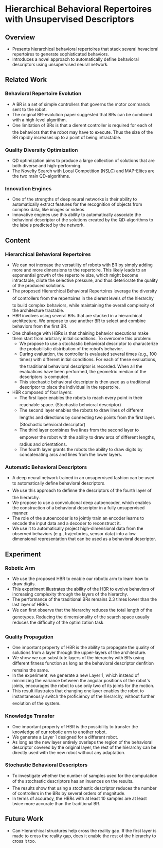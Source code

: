 ﻿---
layout: default
---
# Hierarchical Behavioral Repertoires with Unsupervised Descriptors

## Overview
* Presents hierarchical behavioral repertoires that stack several hevacioral repertoires to generate sophisticated behaviors.
* Introduces a novel approach to automatically define behavioral descriptors using unsupervised neural network. 

## Related Work

### Behavioral Repertoire Evolution
* A BR is a set of simple controllers that governs the motor commands sent to the robot.
* The original BR-evolution paper suggested that BRs can be combined with a high-level algorithm.
* One limitation of BRs is that a dierent controller is required for each of the behaviors that the robot may have to execute. Thus the size of the BR rapidly increases up to a point of being intractable.

### Quality Diversity Optimization
* QD optimization aims to produce a large collection of solutions that are both diverse and high-performing.
* The Novelty Search with Local Competition (NSLC) and MAP-Elites are the two main QD-algorithms.

### Innovation Engines
* One of the strengths of deep neural networks is their ability to automatically extract features for the recognition of objects from complex data, like images or videos.
* Innovative engines use this ability to automatically associate the behavioral descriptor of the solutions created by the QD-algorithms to the labels predicted by the network.

## Content

### Hierarchical Behavioral Repertoires
* We can not increase the versatility of robots with BR by simply adding more and more dimensions to the repertoire. This likely leads to an exponential growth of the repertoire size, which might become intractable, dilute the selective pressure, and thus deteriorate the quality of the produced solutions.
* The proposed Hierarchical Behavioral Repertoires leverage the diversity of controllers from the repertoires in the dierent levels of the hierarchy to build complex behaviors, while maintaining the overall complexity of the architecture tractable. 
* HBR involves using several BRs that are stacked in a hierarchical architecture. We propose to use another BR to select and combine behaviors from the first BR.
* One challenge with HBRs is that chaining behavior executions make them start from arbitrary initial conditions. To overcome this problem:
  - We propose to use a stochastic behavioral descriptor to characterize the probabilistic distribution of the robot’s behavior.
  - During evaluation, the controller is evaluated several times (e.g., 100 times) with different initial conditions. For each of these evaluations, the traditional behavioral descriptor is recorded. When all the evaluations have been performed, the geometric median of the descriptors is computed.
  - This stochastic behavioral descriptor is then used as a traditional descriptor to place the individual in the repertoire.
* HBR composed of four layers:
  - The first layer enables the robots to reach every point in their reachable space. (Stochastic behvioral descriptor)
  - The second layer enables the robots to draw lines of different lengths and directions by connecting two points from the first layer. (Stochastic behvioral descriptor)
  - The third layer combines five lines from the second layer to empower the robot with the ability to draw arcs of different lengths, radius and orientations.
  - The fourth layer grants the robots the ability to draw digits by concatenating arcs and lines from the lower layers.

### Automatic Behavioral Descriptors
* A deep neural network trained in an unsupervised fashion can be used to automatically define behavioral descriptors.
* We use this approach to definne the descriptors of the fourth layer of the hierarchy.
* We propose to use a convolutional deep autoencoder, which enables the construction of a behavioral descriptor in a fully unsupervised manner.
* The role of the autoencoder is to jointly train an encoder learns to encode the input data and a decoder to reconstruct it.
* We use it to automatically project high-dimensional data from the observed behaviors (e.g., trajectories, sensor data) into a low dimensional representation that can be used as a behavioral descriptor.

## Experiment

### Robotic Arm
* We use the proposed HBR to enable our robotic arm to learn how to draw digits.
* This experiment illustrates the ability of the HBR to evolve behaviors of increasing complexity through the layers of the hierarchy. 
* The performance of the traditional BRs remains 2.3 times lower than the last layer of HBRs.
* We can first observe that the hierarchy reduces the total length of the genotypes. Reducing the dimensionality of the search space usually reduces the difficulty of the optimization task.

### Quality Propagation
* One important property of HBR is the ability to propagate the quality of solutions from a layer through the upper-layers of the architecture.
* We show we can substitute layers of the hierarchy with BRs using different fitness function as long as the behavioral descriptor denfition remains the same.
* In the experiment, we generate a new Layer 1, which instead of minimizing the variance between the angular positions of the robot's joints, encourages the robot to use only two of its joints for the motion.
* This result illustrates that changing one layer enables the robot to instantaneously switch the proficiency of the hierarchy, without further evolution of the system.

### Knowledge Transfer
* One important property of HBR is the possibility to transfer the knowledge of our robotic arm to another robot.
* We generate a Layer 1 designed for a different robot.
* As long as the new layer entirely overlaps the region of the behavioral descriptor covered by the original layer, the rest of the hierarchy can be directly used with the new robot without any adaptation.

### Stochastic Behavioral Descriptors
* To investigate whether the number of samples used for the computation of the stochastic descriptors has an inuences on the results.
* The results show that using a stochastic descriptor reduces the number of controllers in the BRs by several orders of magnitude.
* In terms of accuracy, the HBRs with at least 10 samples are at least twice more accurate than the traditional BR.

## Future Work
* Can Hierarchical structures help cross the reality gap. If the first layer is made to cross the reality gap, does it enable the rest of the hierarchy to cross it too.



